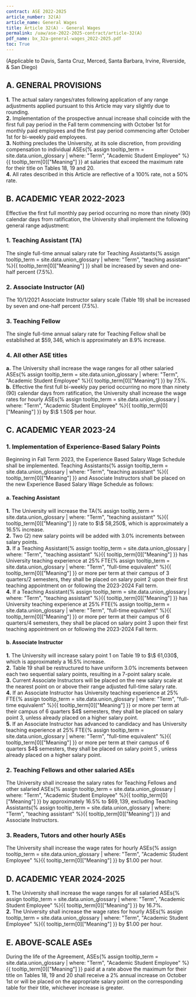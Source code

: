 ```yaml
---
contract: ASE 2022-2025
article_number: 32(A)
article_name: General Wages
title: Article 32(A) - General Wages
permalink: /uaw/ase-2022-2025-contract/article-32(A)
pdf_name: bx_32a-general-wages_2022-2025.pdf
toc: True
---
```


(Applicable to Davis, Santa Cruz, Merced, Santa Barbara, Irvine, Riverside, & San Diego) 

## A. GENERAL PROVISIONS
<div class="lvl2"><b>1.</b> The actual salary ranges/rates following application of any range adjustments applied pursuant to this Article may vary slightly due to rounding.</div>
<div class="lvl2"><b>2.</b> Implementation of the prospective annual increase shall coincide with the first full pay period in the Fall term commencing with October 1st for monthly paid employees and the first pay period commencing after October 1st for bi-weekly paid employees.</div>
<div class="lvl2"><b>3.</b> Nothing precludes the University, at its sole discretion, from providing compensation to individual <span class="tooltip">ASEs<span class="tooltip-text">{% assign tooltip_term = site.data.union_glossary | where: "Term", "Academic Student Employee" %}{{ tooltip_term[0]["Meaning"] }}</span></span> at salaries that exceed the maximum rate for their title on Tables 18, 19 and 20.</div>
<div class="lvl2"><b>4.</b> All rates described in this Article are reflective of a 100% rate, not a 50% rate.</div>

## B. ACADEMIC YEAR 2022-2023

Effective the first full monthly pay period occurring no more than ninety (90) calendar days from ratification, the University shall implement the following general range adjustment:

### 1. Teaching Assistant (TA)

The single full-time annual salary rate for <span class="tooltip">Teaching Assistants<span class="tooltip-text">{% assign tooltip_term = site.data.union_glossary | where: "Term", "teaching assistant" %}{{ tooltip_term[0]["Meaning"] }}</span></span> shall be increased by seven and one-half percent (7.5%).

### 2. Associate Instructor (AI)

The 10/1/2021 Associate Instructor salary scale (Table 19) shall be increased by seven and one-half percent (7.5%).

### 3. Teaching Fellow

The single full-time annual salary rate for Teaching Fellow shall be established at $\$ 59,346$, which is approximately an 8.9% increase.

### 4. All other ASE titles

<div class="lvl3"><b>a.</b> The University shall increase the wage ranges for all other salaried <span class="tooltip">ASEs<span class="tooltip-text">{% assign tooltip_term = site.data.union_glossary | where: "Term", "Academic Student Employee" %}{{ tooltip_term[0]["Meaning"] }}</span></span> by 7.5%.</div>
<div class="lvl3"><b>b.</b> Effective the first full bi-weekly pay period occurring no more than ninety (90) calendar days from ratification, the University shall increase the wage rates for hourly <span class="tooltip">ASEs<span class="tooltip-text">{% assign tooltip_term = site.data.union_glossary | where: "Term", "Academic Student Employee" %}{{ tooltip_term[0]["Meaning"] }}</span></span> by $\$ 1.50$ per hour.</div>

## C. ACADEMIC YEAR 2023-24

### 1. Implementation of Experience-Based Salary Points

Beginning in Fall Term 2023, the Experience Based Salary Wage Schedule shall be implemented. <span class="tooltip">Teaching Assistants<span class="tooltip-text">{% assign tooltip_term = site.data.union_glossary | where: "Term", "teaching assistant" %}{{ tooltip_term[0]["Meaning"] }}</span></span> and Associate Instructors shall be placed on the new Experience Based Salary Wage Schedule as follows:

#### a. Teaching Assistant

<div class="lvl4"><b>1.</b> 
 The University will increase the <span class="tooltip">TA<span class="tooltip-text">{% assign tooltip_term = site.data.union_glossary | where: "Term", "teaching assistant" %}{{ tooltip_term[0]["Meaning"] }}</span></span> rate to $\$ 58,250$, which is approximately a 16.5% increase.</div>
<div class="lvl4"><b>2.</b> 
 Two (2) new salary points will be added with 3.0% increments between salary points.</div>
<div class="lvl4"><b>3.</b> 
 If a <span class="tooltip">Teaching Assistant<span class="tooltip-text">{% assign tooltip_term = site.data.union_glossary | where: "Term", "teaching assistant" %}{{ tooltip_term[0]["Meaning"] }}</span></span> has University teaching experience at 25% <span class="tooltip">FTE<span class="tooltip-text">{% assign tooltip_term = site.data.union_glossary | where: "Term", "full-time equivalent" %}{{ tooltip_term[0]["Meaning"] }}</span></span> or more per term at their campus of 3 quarters/2 semesters, they shall be placed on salary point 2 upon their first teaching appointment on or following the 2023-2024 Fall term.</div>
<div class="lvl4"><b>4.</b> 
 If a <span class="tooltip">Teaching Assistant<span class="tooltip-text">{% assign tooltip_term = site.data.union_glossary | where: "Term", "teaching assistant" %}{{ tooltip_term[0]["Meaning"] }}</span></span> has University teaching experience at 25% <span class="tooltip">FTE<span class="tooltip-text">{% assign tooltip_term = site.data.union_glossary | where: "Term", "full-time equivalent" %}{{ tooltip_term[0]["Meaning"] }}</span></span> or more per term at their campus of 6 quarters/4 semesters, they shall be placed on salary point 3 upon their first teaching appointment on or following the 2023-2024 Fall term.</div>

#### b. Associate Instructor

<div class="lvl4"><b>1.</b> 
 The University will increase salary point 1 on Table 19 to $\$ 61,030$, which is approximately a 16.5% increase.</div>
<div class="lvl4"><b>2.</b> 
 Table 19 shall be restructured to have uniform 3.0% increments between each two sequential salary points, resulting in a 7-point salary scale.</div>
<div class="lvl4"><b>3.</b> 
 Current Associate Instructors will be placed on the new salary scale at the nearest point on or above their range adjusted full-time salary rate.</div>
<div class="lvl4"><b>4.</b> 
 If an Associate Instructor has University teaching experience at 25% <span class="tooltip">FTE<span class="tooltip-text">{% assign tooltip_term = site.data.union_glossary | where: "Term", "full-time equivalent" %}{{ tooltip_term[0]["Meaning"] }}</span></span> or more per term at their campus of 6 quarters $4$ semesters, they shall be placed on salary point 3, unless already placed on a higher salary point.</div>
<div class="lvl4"><b>5.</b> 
 If an Associate Instructor has advanced to candidacy and has University teaching experience at 25% <span class="tooltip">FTE<span class="tooltip-text">{% assign tooltip_term = site.data.union_glossary | where: "Term", "full-time equivalent" %}{{ tooltip_term[0]["Meaning"] }}</span></span> or more per term at their campus of 6 quarters $4$ semesters, they shall be placed on salary point 5 , unless already placed on a higher salary point.</div>

### 2. Teaching Fellows and other salaried ASEs

The University shall increase the salary rates for Teaching Fellows and other salaried <span class="tooltip">ASEs<span class="tooltip-text">{% assign tooltip_term = site.data.union_glossary | where: "Term", "Academic Student Employee" %}{{ tooltip_term[0]["Meaning"] }}</span></span> by approximately 16.5% to $\$ 69,139$, excluding <span class="tooltip">Teaching Assistants<span class="tooltip-text">{% assign tooltip_term = site.data.union_glossary | where: "Term", "teaching assistant" %}{{ tooltip_term[0]["Meaning"] }}</span></span> and Associate Instructors.

### 3. Readers, Tutors and other hourly ASEs

The University shall increase the wage rates for hourly <span class="tooltip">ASEs<span class="tooltip-text">{% assign tooltip_term = site.data.union_glossary | where: "Term", "Academic Student Employee" %}{{ tooltip_term[0]["Meaning"] }}</span></span> by $\$ 1.00$ per hour.

## D. ACADEMIC YEAR 2024-2025

<div class="lvl2"><b>1.</b> The University shall increase the wage ranges for all salaried <span class="tooltip">ASEs<span class="tooltip-text">{% assign tooltip_term = site.data.union_glossary | where: "Term", "Academic Student Employee" %}{{ tooltip_term[0]["Meaning"] }}</span></span> by 16.7%.</div>
<div class="lvl2"><b>2.</b> The University shall increase the wage rates for hourly <span class="tooltip">ASEs<span class="tooltip-text">{% assign tooltip_term = site.data.union_glossary | where: "Term", "Academic Student Employee" %}{{ tooltip_term[0]["Meaning"] }}</span></span> by $1.00 per hour.</div>

## E. ABOVE-SCALE ASEs

During the life of the Agreement, <span class="tooltip">ASEs<span class="tooltip-text">{% assign tooltip_term = site.data.union_glossary | where: "Term", "Academic Student Employee" %}{{ tooltip_term[0]["Meaning"] }}</span></span> paid at a rate above the maximum for their title on Tables 18, 19 and 20 shall receive a 2% annual increase on October 1st or will be placed on the appropriate salary point on the corresponding table for their title, whichever increase is greater.

